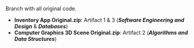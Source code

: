 Branch with all original code.

- **Inventory App Original.zip**: Artifact 1 & 3 (**_Software Engineering and Design_** & **_Databases_**)
- **Computer Graphics 3D Scene Original.zip**: Artifact 2 (**_Algorithms and Data Structures_**)
